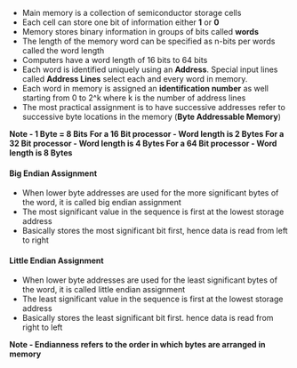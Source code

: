 * Main memory is a collection of semiconductor storage cells
* Each cell can store one bit of information either **1** or **0**
* Memory stores binary information in groups of bits called **words**
* The length of the memory word can be specified as n-bits per words called the word length
* Computers have a word length of 16 bits to 64 bits
* Each word is identified uniquely using an **Address**. Special input lines called **Address Lines** select each and every word in memory.
* Each word in memory is assigned an **identification number** as well starting from 0 to 2^k where k is the number of address lines
* The most practical assignment is to have successive addresses refer to successive byte locations in the memory (**Byte Addressable Memory**)

**Note - 1 Byte = 8 Bits**
**For a 16 Bit processor - Word length is 2 Bytes
For a 32 Bit processor - Word length is 4 Bytes
For a 64 Bit processor - Word length is 8 Bytes**

#### Big Endian Assignment
* When lower byte addresses are used for the more significant bytes of the word, it is called big endian assignment
* The most significant value in the sequence is first at the lowest storage address
* Basically stores the most significant bit first, hence data is read from left to right

#### Little Endian Assignment 
* When lower byte addresses are used for the least significant bytes of the word, it is called little endian assignment
* The least significant value in the sequence is first at the lowest storage address
* Basically stores the least significant bit first. hence data is read from right to left

**Note - Endianness refers to the order in which bytes are arranged in memory**